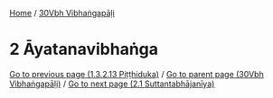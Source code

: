 
[Home](/) / [30Vbh Vibhaṅgapāḷi](../30Vbh.md)

# 2 Āyatanavibhaṅga


[Go to previous page (1.3.2.13 Piṭṭhiduka)](1/1.3/1.3.2/1.3.2.13.md) / [Go to parent page (30Vbh Vibhaṅgapāḷi)](0.md) / [Go to next page (2.1 Suttantabhājanīya)](2/2.1.md)


